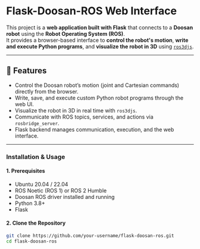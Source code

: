 # Flask-Doosan-ROS Web Interface

This project is a **web application built with Flask** that connects to a **Doosan robot** using the **Robot Operating System (ROS)**.  
It provides a browser-based interface to **control the robot's motion**, **write and execute Python programs**, and **visualize the robot in 3D** using [`ros3djs`](http://wiki.ros.org/ros3djs).

---

## 🚀 Features
- Control the Doosan robot’s motion (joint and Cartesian commands) directly from the browser.
- Write, save, and execute custom Python robot programs through the web UI.
- Visualize the robot in 3D in real time with `ros3djs`.
- Communicate with ROS topics, services, and actions via `rosbridge_server`.
- Flask backend manages communication, execution, and the web interface.

---


### Installation & Usage

#### 1. Prerequisites
- Ubuntu 20.04 / 22.04  
- ROS Noetic (ROS 1) or ROS 2 Humble  
- Doosan ROS driver installed and running  
- Python 3.8+  
- Flask  

#### 2. Clone the Repository
```bash
git clone https://github.com/your-username/flask-doosan-ros.git
cd flask-doosan-ros

